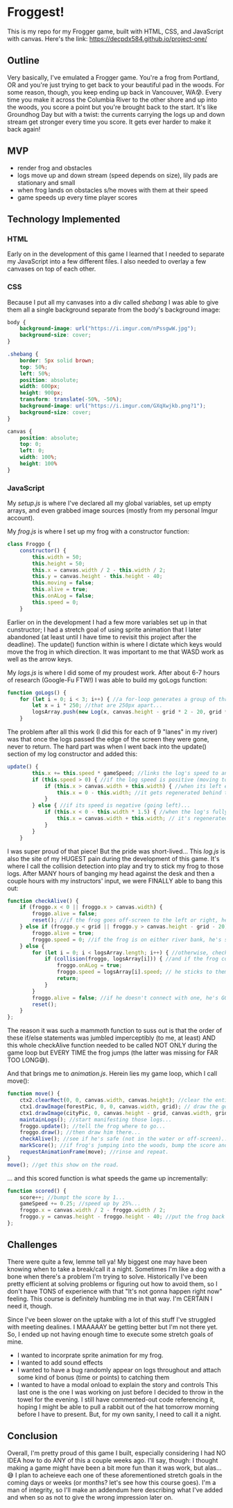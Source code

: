 # Froggest!
This is my repo for my Frogger game, built with HTML, CSS, and JavaScript with canvas. Here's the link: https://decpdx584.github.io/project-one/

## Outline
Very basically, I've emulated a Frogger game. You're a frog from Portland, OR and you're just trying to get back to your beautiful pad in the woods. For some reason, though, you keep ending up back in Vancouver, WA😰. Every time you make it across the Columbia River to the other shore and up into the woods, you score a point but you're brought back to the start. It's like Groundhog Day but with a twist: the currents carrying the logs up and down stream get stronger every time you score. It gets ever harder to make it back again!

## MVP
- render frog and obstacles
- logs move up and down stream (speed depends on size), lily pads are stationary and small
- when frog lands on obstacles s/he moves with them at their speed
- game speeds up every time player scores

## Technology Implemented

### HTML
Early on in the development of this game I learned that I needed to separate my JavaScript into a few different files. I also needed to overlay a few canvases on top of each other.

### CSS
Because I put all my canvases into a div called *shebang* I was able to give them all a single background separate from the body's background image:
```css
body {
    background-image: url("https://i.imgur.com/nPssgwW.jpg");
    background-size: cover;
}

.shebang {
    border: 5px solid brown;
    top: 50%;
    left: 50%;
    position: absolute;
    width: 600px;
    height: 900px;
    transform: translate(-50%, -50%);
    background-image: url("https://i.imgur.com/GXqXwjkb.png?1");
    background-size: cover;
}

canvas {
    position: absolute;
    top: 0;
    left: 0;
    width: 100%;
    height: 100%
}
```

### JavaScript
My *setup.js* is where I've declared all my global variables, set up empty arrays, and even grabbed image sources (mostly from my personal Imgur account).

My *frog.js* is where I set up my frog with a constructor function:
```javascript
class Froggo {
    constructor() {
        this.width = 50;
        this.height = 50;
        this.x = canvas.width / 2 - this.width / 2;
        this.y = canvas.height - this.height - 40;
        this.moving = false;
        this.alive = true;
        this.onALog = false;
        this.speed = 0;
    }
```
Earlier on in the development I had a few more variables set up in that cunstructor; I had a stretch goal of using sprite animation that I later abandoned (at least until I have time to revisit this project after the deadline).
The update() function within is where I dictate which keys would move the frog in which direction. It was important to me that WASD work as well as the arrow keys.

My *logs.js* is where I did some of my proudest work. After about 6-7 hours of research (Google-Fu FTW!) I was able to build my goLogs function:
```javascript
function goLogs() {
    for (let i = 0; i < 3; i++) { //a for-loop generates a group of three logs...
        let x = i * 250; //that are 250px apart...
        logsArray.push(new Log(x, canvas.height - grid * 2 - 20, grid * 1.5, grid, .65, "smallLogs")) //using the log constructor function, which gives each log x and y coordinates, width, height, speed, and type
    }
```
The problem after all this work (I did this for each of 9 "lanes" in my river) was that once the logs passed the edge of the screen they were gone, never to return. The hard part was when I went back into the update() section of my log constructor and added this:
```javascript
update() {
        this.x += this.speed * gameSpeed; //links the log's speed to an overall gameSpeed I declared back in setup.js
        if (this.speed > 0) { //if the log speed is positive (moving to the right)...
            if (this.x > canvas.width + this.width) { //when its left end is it's length past the right edge of the canvas...
                this.x = 0 - this.width; //it gets regenerated behind the left edge of the canvas
            }
        } else { //if its speed is negative (going left)...
            if (this.x < 0 - this.width * 1.5) { //when the log's fully off the left edge of the canvas...
                this.x = canvas.width + this.width; // it's regenerated behind the right edge of the canvas
            }
        }
    }
```
I was super proud of that piece! But the pride was short-lived...
This *log.js* is also the site of my HUGEST pain during the development of this game. It's where I call the collision detection into play and try to stick my frog to those logs. After MANY hours of banging my head against the desk and then a couple hours with my instructors' input, we were FINALLY able to bang this out:
```javascript
function checkAlive() {
    if (froggo.x < 0 || froggo.x > canvas.width) { 
        froggo.alive = false;
        reset(); //if the frog goes off-screen to the left or right, he goes back to shore and score goes to zero. GAME OVER, MYAN!
    } else if (froggo.y < grid || froggo.y > canvas.height - grid - 20) {
        froggo.alive = true;
        froggo.speed = 0; //if the frog is on either river bank, he's safe and stays put
    } else {
        for (let i = 0; i < logsArray.length; i++) { //otherwise, check every log on screen...
            if (collision(froggo, logsArray[i])) { //and if the frog connects with any of them...
                froggo.onALog = true;
                froggo.speed = logsArray[i].speed; // he sticks to them and maintains their speed..
                return;
            }
        }
        froggo.alive = false; //if he doesn't connect with one, he's GONZO
        reset();
    }
};
```
The reason it was such a mammoth function to suss out is that the order of these if/else statements was jumbled imperceptibly (to me, at least) AND this whole checkAlive function needed to be called NOT ONLY during the game loop but EVERY TIME the frog jumps (the latter was missing for FAR TOO LONG😅).

And that brings me to *animation.js*. Herein lies my game loop, which I call move():
```javascript
function move() {
    ctx2.clearRect(0, 0, canvas.width, canvas.height); //clear the entire canvas (all three)...
    ctx1.drawImage(forestPic, 0, 0, canvas.width, grid); // draw the goal shore on top...
    ctx1.drawImage(cityPic, 0, canvas.height - grid, canvas.width, grid); //draw the crappy shore the frog's trying to escape on the bottom...
    maintainLogs(); //start manifesting those logs...
    froggo.update(); //tell the frog where to go...
    froggo.draw(); //then draw him there...
    checkAlive(); //see if he's safe (not in the water or off-screen)...
    markScore(); //if frog's jumping into the woods, bump the score and put him back on the crappy shore...
    requestAnimationFrame(move); //rinse and repeat.
}
move(); //get this show on the road.
```
... and this scored function is what speeds the game up incrementally:
```javascript
function scored() {
    score++; //bumpt the score by 1...
    gameSpeed += 0.25; //speed up by 25%...
    froggo.x = canvas.width / 2 - froggo.width / 2;
    froggo.y = canvas.height - froggo.height - 40; //put the frog back in Vancouver (bottom shore)
};
```

## Challenges
There were quite a few, lemme tell ya!
My biggest one may have been knowing when to take a break/call it a night. Sometimes I'm like a dog with a bone when there's a problem I'm trying to solve. Historically I've been pretty efficient at solving problems or figuring out how to avoid them, so I don't have TONS of experience with that "It's not gonna happen right now" feeling. This course is definitely humbling me in that way. I'm CERTAIN I need it, though.

Since I've been slower on the uptake with a lot of this stuff I've struggled with meeting dealines. I MAAAAAY be getting better but I'm not there yet. So, I ended up not having enough time to execute some stretch goals of mine.
- I wanted to incorprate sprite animation for my frog.
- I wanted to add sound effects
- I wanted to have a bug randomly appear on logs throughout and attach some kind of bonus (time or points) to catching them
- I wanted to have a modal onload to explain the story and controls
This last one is the one I was working on just before I decided to throw in the towel for the evening. I still have commented-out code referencing it, hoping I might be able to pull a rabbit out of the hat tomorrow morning before I have to present. But, for my own sanity, I need to call it a night.

## Conclusion
Overall, I'm pretty proud of this game I built, especially considering I had NO IDEA how to do ANY of this a couple weeks ago. I'll say, though: I thought making a game might have been a bit more fun than it was work, but alas...😅
I plan to acheieve each one of these aforementioned stretch goals in the coming days or weeks (or months? let's see how this course goes). I'm a man of integrity, so I'll make an addendum here describing what I've added and when so as not to give the wrong impression later on.